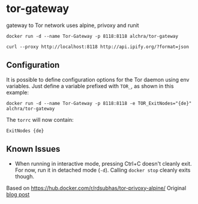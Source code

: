 # tor-gateway

gateway to Tor network
uses alpine, privoxy and runit

```
docker run -d --name Tor-Gateway -p 8118:8118 alchra/tor-gateway

curl --proxy http://localhost:8118 http://api.ipify.org/?format=json
```

## Configuration

It is possible to define configuration options for the Tor daemon using env variables. Just define a variable prefixed with `TOR_`, as shown in this example:

```
docker run -d --name Tor-Gateway -p 8118:8118 -e TOR_ExitNodes="{de}" alchra/tor-gateway
```

The `torrc` will now contain:

```
ExitNodes {de}
```

## Known Issues

* When running in interactive mode, pressing Ctrl+C doesn't cleanly exit. For now, run it in detached mode (`-d`). Calling `docker stop` cleanly exits though.


Based on https://hub.docker.com/r/rdsubhas/tor-privoxy-alpine/
Original [blog post](https://medium.com/@rdsubhas/docker-image-with-tor-privoxy-and-a-process-manager-under-15-mb-c9e344111b61)